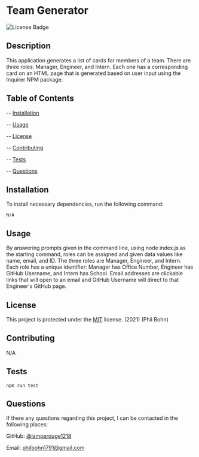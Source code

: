# Team Generator  

![License Badge](https://img.shields.io/badge/license-MIT-blue)

## Description 

This application generates a list of cards for members of a team. There are three roles: Manager, Engineer, and Intern. Each one has a corresponding card on an HTML page that is generated based on user input using the Inquirer NPM package. 

## Table of Contents

-- [Installation](#installation)

-- [Usage](#usage)

-- [License](#license)

-- [Contributing](#contributing)

-- [Tests](#tests)

-- [Questions](#questions)

## Installation
  
To install necessary dependencies, run the following command:

    N/A

## Usage

By answering prompts given in the command line, using node index.js as the starting command, roles can be assigned and given data values like name, email, and ID. The three roles are Manager, Engineer, and Intern. Each role has a unique identifier: Manager has Office Number, Engineer has GitHub Username, and Intern has School. Email addresses are clickable links that will open to an email and GitHub Username will direct to that Engineer's GitHub page. 

## License

This project is protected under the [MIT](https://choosealicense.com/licenses/mit/) license. (2021) (Phil Bohn)

## Contributing

N/A

## Tests

    npm run test

## Questions

If there any questions regarding this project, I can be contacted in the following places:

GitHub: [@lamperouge1218](https://github.com/lamperouge1218)

Email: philbohn1791@gmail.com
